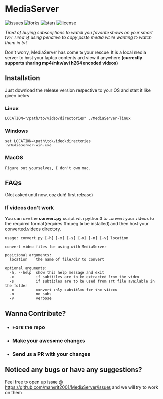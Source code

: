 # MediaServer
![issues](https://img.shields.io/github/issues/manorit2001/MediaServer)
![forks](https://img.shields.io/github/forks/manorit2001/MediaServer)
![stars](https://img.shields.io/github/stars/manorit2001/MediaServer)
![license](https://img.shields.io/github/license/manorit2001/MediaServer)

_Tired of buying subscriptions to watch you favorite shows on your smart tv?!_
_Tired of using pendrive to copy paste media while wanting to watch them in tv?_

Don't worry, MediaServer has come to your rescue. It is a local media server to host your laptop contents and view it anywhere
**(currently supports sharing mp4/mkv/avi h264 encoded videos)**


## Installation
Just download the release version respective to your OS and start it like given below

### Linux
`LOCATION="/path/to/video/directories" ./MediaServer-linux`

### Windows
```
set LOCATION=\path\to\video\directories
.\MediaServer-win.exe
```
### MacOS
`Figure out yourselves, I don't own mac.`

## FAQs
(Not asked until now, coz duh! first release)
### If videos don't work

You can use the **convert.py** script with python3 to convert your videos to the required format(requires ffmpeg to be installed) and then host your converted_videos directory.
```
usage: convert.py [-h] [-x] [-s] [-o] [-n] [-v] location

convert video files for using with MediaServer

positional arguments:
  location    the name of file/dir to convert

optional arguments:
  -h, --help  show this help message and exit
  -x          if subtitles are to be extracted from the video
  -s          if subtitles are to be used from srt file available in the folder
  -o          convert only subtitles for the videos
  -n          no subs
  -v          verbose

```
## Wanna Contribute?
- ### Fork the repo
- ### Make your awesome changes
- ### Send us a PR with your changes

## Noticed any bugs or have any suggestions?
  Feel free to open up issue @ https://github.com/manorit2001/MediaServer/issues and we will try to work on them

